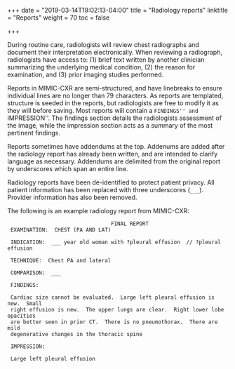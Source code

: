 +++
date = "2019-03-14T19:02:13-04:00"
title = "Radiology reports"
linktitle = "Reports"
weight = 70
toc = false

+++

During routine care, radiologists will review chest radiographs and document their interpretation electronically.
When reviewing a radiograph, radiologists have access to: (1) brief text written by another clinician summarizing the underlying medical condition, (2) the reason for examination, and (3) prior imaging studies performed.

Reports in MIMIC-CXR are semi-structured, and have linebreaks to ensure individual lines are no longer than 79 characters.
As reports are templated, structure is seeded in the reports, but radiologists are free to modify it as they will before saving.
Most reports will contain a ``FINDINGS'' and ``IMPRESSION''. The findings section details the radiologists assessment of the image, while the impression section acts as a summary of the most pertinent findings.

Reports sometimes have addendums at the top. Addenums are added after the radiology report has already been written, and are intended to clarify language as necessary. Addendums are delimited from the original report by underscores which span an entire line.

Radiology reports have been de-identified to protect patient privacy. All patient information has been replaced with three underscores (`___`). Provider information has also been removed.

The following is an example radiology report from MIMIC-CXR:

```
                                 FINAL REPORT
 EXAMINATION:  CHEST (PA AND LAT)
 
 INDICATION:  ___ year old woman with ?pleural effusion  // ?pleural effusion
 
 TECHNIQUE:  Chest PA and lateral
 
 COMPARISON:  ___
 
 FINDINGS: 
 
 Cardiac size cannot be evaluated.  Large left pleural effusion is new.  Small
 right effusion is new.  The upper lungs are clear.  Right lower lobe opacities
 are better seen in prior CT.  There is no pneumothorax.  There are mild
 degenerative changes in the thoracic spine
 
 IMPRESSION: 
 
 Large left pleural effusion
```

